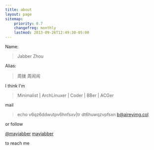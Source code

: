 ```yaml
---
title: about
layout: page
sitemap:
    priority: 0.7
    changefreq: monthly
    lastmod: 2013-09-26T12:49:30-05:00
---
```


Name:

> Jabber Zhou

Alias:

> 周拨 周闹闹

I think I'm

> Minimalist | ArchLinuxer | Coder | BBer | ACGer

mail

> echo v6qz6ddwutpv6hnfsxv|tr dt6huwqzvpfsxn b@aireyjmg.col

or follow

<a class='icon-twitter' href='https://twitter.com/#!/mayjabber'>@mayjabber</a>
<a class='icon-github' href='https://github.com/mayjabber'>mayjabber</a>

to reach me
